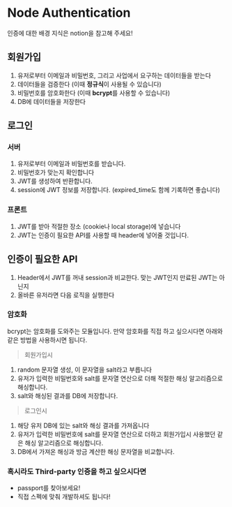 # Node Authentication

인증에 대한 배경 지식은 notion을 참고해 주세요!

## 회원가입
1. 유저로부터 이메일과 비밀번호, 그리고 사업에서 요구하는 데이터들을 받는다
2. 데이터들을 검증한다 (이때 **정규식**이 사용될 수 있습니다)
3. 비밀번호를 암호화한다 (이때 **bcrypt**를 사용할 수 있습니다)
4. DB에 데이터들을 저장한다

## 로그인

### 서버
1. 유저로부터 이메일과 비밀번호를 받습니다.
2. 비밀번호가 맞는지 확인합니다
3. JWT를 생성하여 반환합니다.
4. session에 JWT 정보를 저장합니다. (expired_time도 함께 기록하면 좋습니다)


### 프론트
1. JWT를 받아 적절한 장소 (cookie나 local storage)에 넣습니다
2. JWT는 인증이 필요한 API를 사용할 때 header에 넣어줄 것입니다.

## 인증이 필요한 API
1. Header에서 JWT를 꺼내 session과 비교한다. 맞는 JWT인지 만료된 JWT는 아닌지
2. 올바른 유저라면 다음 로직을 실행한다

### 암호화

bcrypt는 암호화를 도와주는 모듈입니다. 만약 암호화를 직접 하고 싶으시다면 아래와 같은 방법을 사용하시면 됩니다.

> 회원가입시

1. random 문자열 생성, 이 문자열을 salt라고 부릅니다
2. 유저가 입력한 비밀번호와 salt를 문자열 연산으로 더해 적절한 해싱 알고리즘으로 해싱합니다.
3. salt와 해싱된 결과를 DB에 저장합니다.

> 로그인시

1. 해당 유저 DB에 있는 salt와 해싱 결과를 가져옵니다
2. 유저가 입력한 비밀번호에 salt를 문자열 연산으로 더하고 회원가입시 사용했던 같은 해싱 알고리즘으로 해싱합니다.
3. DB에서 가져온 해싱과 방금 계산한 해싱 문자열을 비교합니다.

### 혹시라도 Third-party 인증을 하고 싶으시다면

- passport를 찾아보세요!
- 직접 스펙에 맞춰 개발하셔도 됩니다!